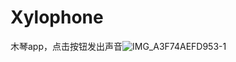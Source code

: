 # Xylophone
木琴app，点击按钮发出声音![IMG_A3F74AEFD953-1](https://misteryliu.oss-cn-beijing.aliyuncs.com/imageIMG_A3F74AEFD953-1.jpeg)
